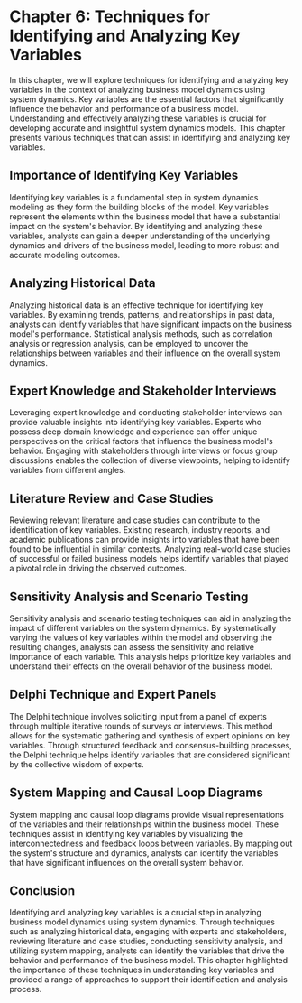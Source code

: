 Chapter 6: Techniques for Identifying and Analyzing Key Variables
=================================================================

In this chapter, we will explore techniques for identifying and analyzing key variables in the context of analyzing business model dynamics using system dynamics. Key variables are the essential factors that significantly influence the behavior and performance of a business model. Understanding and effectively analyzing these variables is crucial for developing accurate and insightful system dynamics models. This chapter presents various techniques that can assist in identifying and analyzing key variables.

Importance of Identifying Key Variables
---------------------------------------

Identifying key variables is a fundamental step in system dynamics modeling as they form the building blocks of the model. Key variables represent the elements within the business model that have a substantial impact on the system's behavior. By identifying and analyzing these variables, analysts can gain a deeper understanding of the underlying dynamics and drivers of the business model, leading to more robust and accurate modeling outcomes.

Analyzing Historical Data
-------------------------

Analyzing historical data is an effective technique for identifying key variables. By examining trends, patterns, and relationships in past data, analysts can identify variables that have significant impacts on the business model's performance. Statistical analysis methods, such as correlation analysis or regression analysis, can be employed to uncover the relationships between variables and their influence on the overall system dynamics.

Expert Knowledge and Stakeholder Interviews
-------------------------------------------

Leveraging expert knowledge and conducting stakeholder interviews can provide valuable insights into identifying key variables. Experts who possess deep domain knowledge and experience can offer unique perspectives on the critical factors that influence the business model's behavior. Engaging with stakeholders through interviews or focus group discussions enables the collection of diverse viewpoints, helping to identify variables from different angles.

Literature Review and Case Studies
----------------------------------

Reviewing relevant literature and case studies can contribute to the identification of key variables. Existing research, industry reports, and academic publications can provide insights into variables that have been found to be influential in similar contexts. Analyzing real-world case studies of successful or failed business models helps identify variables that played a pivotal role in driving the observed outcomes.

Sensitivity Analysis and Scenario Testing
-----------------------------------------

Sensitivity analysis and scenario testing techniques can aid in analyzing the impact of different variables on the system dynamics. By systematically varying the values of key variables within the model and observing the resulting changes, analysts can assess the sensitivity and relative importance of each variable. This analysis helps prioritize key variables and understand their effects on the overall behavior of the business model.

Delphi Technique and Expert Panels
----------------------------------

The Delphi technique involves soliciting input from a panel of experts through multiple iterative rounds of surveys or interviews. This method allows for the systematic gathering and synthesis of expert opinions on key variables. Through structured feedback and consensus-building processes, the Delphi technique helps identify variables that are considered significant by the collective wisdom of experts.

System Mapping and Causal Loop Diagrams
---------------------------------------

System mapping and causal loop diagrams provide visual representations of the variables and their relationships within the business model. These techniques assist in identifying key variables by visualizing the interconnectedness and feedback loops between variables. By mapping out the system's structure and dynamics, analysts can identify the variables that have significant influences on the overall system behavior.

Conclusion
----------

Identifying and analyzing key variables is a crucial step in analyzing business model dynamics using system dynamics. Through techniques such as analyzing historical data, engaging with experts and stakeholders, reviewing literature and case studies, conducting sensitivity analysis, and utilizing system mapping, analysts can identify the variables that drive the behavior and performance of the business model. This chapter highlighted the importance of these techniques in understanding key variables and provided a range of approaches to support their identification and analysis process.
